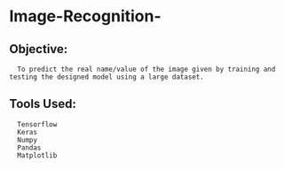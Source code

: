 # Image-Recognition-
## Objective: 
      To predict the real name/value of the image given by training and testing the designed model using a large dataset. 
## Tools Used: 
      Tensorflow
      Keras
      Numpy
      Pandas
      Matplotlib
